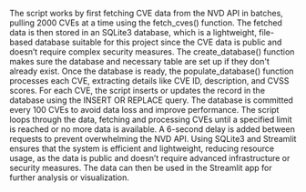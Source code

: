 The script works by first fetching CVE data from the NVD API in batches, pulling 2000 CVEs at a time using the fetch_cves() function. The fetched data is then stored in an SQLite3 database, which is a lightweight, file-based database suitable for this project since the CVE data is public and doesn’t require complex security measures. The create_database() function makes sure the database and necessary table are set up if they don't already exist. Once the database is ready, the populate_database() function processes each CVE, extracting details like CVE ID, description, and CVSS scores. For each CVE, the script inserts or updates the record in the database using the INSERT OR REPLACE query. The database is committed every 100 CVEs to avoid data loss and improve performance. The script loops through the data, fetching and processing CVEs until a specified limit is reached or no more data is available. A 6-second delay is added between requests to prevent overwhelming the NVD API. Using SQLite3 and Streamlit ensures that the system is efficient and lightweight, reducing resource usage, as the data is public and doesn’t require advanced infrastructure or security measures. 
The data can then be used in the Streamlit app for further analysis or visualization.
